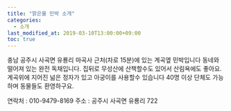 ```yaml
---
title: "맑은물 민박 소개"
categories:
  - 소개
last_modified_at: 2019-03-10T13:00:00+09:00
toc: true
---
```


충남 공주시 사곡면 유룡리 마곡사 근처(차로 15분)에 있는 계곡옆 민박입니다
동네와 떨어져 있는 완전 독채입니다. 
집뒤로 무성산에 산책할수도 있어서 산림욕에도 좋아요.
계곡위에 지어진 넒은 정자가 있고 아궁이를 사용할수 있습니다
40명 이상 단체도 가능하며 동물들도 환영하구요.

연락처 : 010-9479-8169
주소 : 공주시 사곡면 유룡리 722
